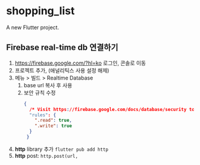 # shopping_list

A new Flutter project.

## Firebase real-time db 연결하기 
1. https://firebase.google.com/?hl=ko 로그인, 콘솔로 이동
2. 프로젝트 추가, (애널리틱스 사용 설정 해제)
3. 메뉴 > 빌드 > Realtime Database 
   1. base url 복사 후 사용
   2. 보안 규칙 수정 
        ```json
        {
          /* Visit https://firebase.google.com/docs/database/security to learn more about security rules. */
          "rules": {
            ".read": true,
            ".write": true
          }
         }
        ```
4. **http** library 추가 `flutter pub add http`
5. **http** post: `http.post(url, `
         